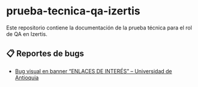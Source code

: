 # prueba-tecnica-qa-izertis


Este repositorio contiene la documentación de la prueba técnica para el rol de QA en Izertis.

## 📋 Reportes de bugs

- [Bug visual en banner “ENLACES DE INTERÉS” – Universidad de Antioquia](./reporte-bug-banner-udea.pdf)
